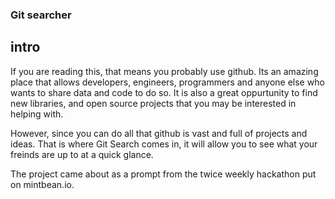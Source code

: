 ### Git searcher

## intro
If you are reading this, that means you probably use github.  Its an amazing place that allows developers, engineers, programmers and anyone else who wants to share data and code to do so.  It is also a great oppurtunity to find new libraries, and open source projects that you may be interested in helping with.

However, since you can do all that github is vast and full of projects and ideas.  That is where Git Search comes in, it will allow you to see what your freinds are up to at a quick glance.

The project came about as a prompt from the twice weekly hackathon put on mintbean.io.  

